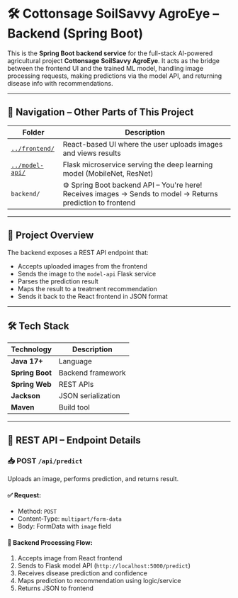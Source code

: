 # 🛠️ Cottonsage SoilSavvy AgroEye – Backend (Spring Boot)

This is the **Spring Boot backend service** for the full-stack AI-powered agricultural project **Cottonsage SoilSavvy AgroEye**. It acts as the bridge between the frontend UI and the trained ML model, handling image processing requests, making predictions via the model API, and returning disease info with recommendations.

---

## 🔁 Navigation – Other Parts of This Project

| Folder | Description |
|--------|-------------|
| [`../frontend/`](https://github.com/akshaykathwate/CottonSage_Frontend) | React-based UI where the user uploads images and views results |
| [`../model-api/`](https://github.com/akshaykathwate/Model) | Flask microservice serving the deep learning model (MobileNet, ResNet) |
| `backend/` | ⚙️ Spring Boot backend API – You're here! Receives images → Sends to model → Returns prediction to frontend |

---

## 🚀 Project Overview

The backend exposes a REST API endpoint that:
- Accepts uploaded images from the frontend
- Sends the image to the `model-api` Flask service
- Parses the prediction result
- Maps the result to a treatment recommendation
- Sends it back to the React frontend in JSON format

---

## 🛠️ Tech Stack

| Technology | Description |
|------------|-------------|
| **Java 17+** | Language |
| **Spring Boot** | Backend framework |
| **Spring Web** | REST APIs |
| **Jackson** | JSON serialization |
| **Maven** | Build tool |

---

## 🔌 REST API – Endpoint Details

### 📥 POST `/api/predict`

Uploads an image, performs prediction, and returns result.

#### ✅ Request:
- Method: `POST`
- Content-Type: `multipart/form-data`
- Body: FormData with `image` field

#### 🔁 Backend Processing Flow:
1. Accepts image from React frontend
2. Sends to Flask model API (`http://localhost:5000/predict`)
3. Receives disease prediction and confidence
4. Maps prediction to recommendation using logic/service
5. Returns JSON to frontend


